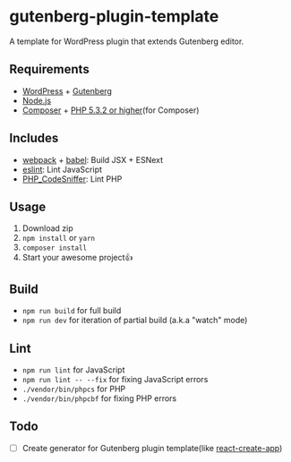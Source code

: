 # gutenberg-plugin-template

A template for WordPress plugin that extends Gutenberg editor.

## Requirements

- [WordPress](https://wordpress.org/) + [Gutenberg](https://wordpress.org/plugins/gutenberg/)
- [Node.js](https://nodejs.org/en/)
- [Composer](https://getcomposer.org/) + [PHP 5.3.2 or higher](http://php.net/)(for Composer)

## Includes

- [webpack](https://webpack.js.org/) + [babel](https://babeljs.io/): Build JSX + ESNext
- [eslint](https://eslint.org/): Lint JavaScript
- [PHP_CodeSniffer](https://github.com/squizlabs/PHP_CodeSniffer): Lint PHP

## Usage

1. Download zip
2. `npm install` or `yarn`
3. `composer install`
4. Start your awesome project👍

## Build

- `npm run build` for full build
- `npm run dev` for iteration of partial build (a.k.a "watch" mode)

## Lint

- `npm run lint` for JavaScript
- `npm run lint -- --fix` for fixing JavaScript errors
- `./vendor/bin/phpcs` for PHP
- `./vendor/bin/phpcbf` for fixing PHP errors

## Todo

- [ ] Create generator for Gutenberg plugin template(like [react-create-app](https://github.com/facebookincubator/create-react-app))
